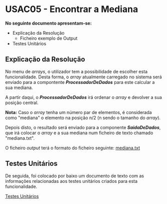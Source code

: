 # USAC05 - Encontrar a Mediana

**No seguinte documento apresentam-se:**
* Explicação da Resolução
    * Ficheiro exemplo de Output
* Testes Unitários

## Explicação da Resolução

No menu de *arrays*, o utilizador tem a possibilidade de escolher esta funcionalidade. Desta forma, o *array* atualmente carregado no sistema será enviado para a compontente ***ProcessadorDeDados*** para este calcular a sua mediana.

A partir daqui, o ***ProcessadorDeDados*** irá ordenar o *array* e devolver a sua posição central.

**Nota:** Caso o *array* tenha um número par de elementos, é considerada como "mediana" o elemento na posição n/2 (n sendo o tamanho do *array*).

Depois disto, o resultado será enviado para a componente ***SaidaDeDados***, que irá colocar o *array* e a sua mediana num ficheiro de texto chamado "mediana.txt".

O ficheiro *output* terá o formato do ficheiro seguinte: [mediana.txt](files/mediana.txt)

## Testes Unitários

De seguida, foi colocado por baixo um documento de texto com as informações relacionadas aos testes unitários criados para esta funcionalidade.

[Testes Unitários](USAC05Tests.md)


